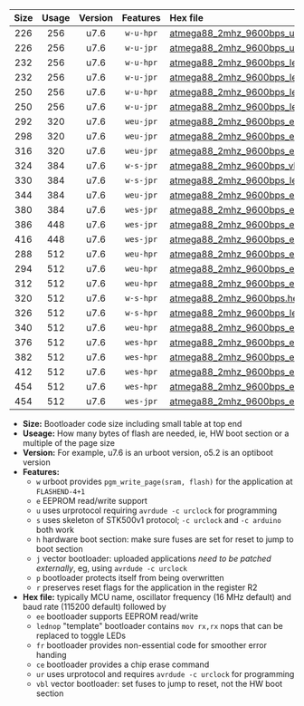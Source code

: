 |Size|Usage|Version|Features|Hex file|
|:-:|:-:|:-:|:-:|:--|
|226|256|u7.6|`w-u-hpr`|[atmega88_2mhz_9600bps_ur.hex](https://raw.githubusercontent.com/stefanrueger/urboot/main/bootloaders/atmega88/fcpu_2mhz/9600_bps/atmega88_2mhz_9600bps_ur.hex)|
|226|256|u7.6|`w-u-jpr`|[atmega88_2mhz_9600bps_ur_vbl.hex](https://raw.githubusercontent.com/stefanrueger/urboot/main/bootloaders/atmega88/fcpu_2mhz/9600_bps/atmega88_2mhz_9600bps_ur_vbl.hex)|
|232|256|u7.6|`w-u-hpr`|[atmega88_2mhz_9600bps_lednop_ur.hex](https://raw.githubusercontent.com/stefanrueger/urboot/main/bootloaders/atmega88/fcpu_2mhz/9600_bps/atmega88_2mhz_9600bps_lednop_ur.hex)|
|232|256|u7.6|`w-u-jpr`|[atmega88_2mhz_9600bps_lednop_ur_vbl.hex](https://raw.githubusercontent.com/stefanrueger/urboot/main/bootloaders/atmega88/fcpu_2mhz/9600_bps/atmega88_2mhz_9600bps_lednop_ur_vbl.hex)|
|250|256|u7.6|`w-u-hpr`|[atmega88_2mhz_9600bps_lednop_fr_ur.hex](https://raw.githubusercontent.com/stefanrueger/urboot/main/bootloaders/atmega88/fcpu_2mhz/9600_bps/atmega88_2mhz_9600bps_lednop_fr_ur.hex)|
|250|256|u7.6|`w-u-jpr`|[atmega88_2mhz_9600bps_lednop_fr_ur_vbl.hex](https://raw.githubusercontent.com/stefanrueger/urboot/main/bootloaders/atmega88/fcpu_2mhz/9600_bps/atmega88_2mhz_9600bps_lednop_fr_ur_vbl.hex)|
|292|320|u7.6|`weu-jpr`|[atmega88_2mhz_9600bps_ee_ur_vbl.hex](https://raw.githubusercontent.com/stefanrueger/urboot/main/bootloaders/atmega88/fcpu_2mhz/9600_bps/atmega88_2mhz_9600bps_ee_ur_vbl.hex)|
|298|320|u7.6|`weu-jpr`|[atmega88_2mhz_9600bps_ee_lednop_ur_vbl.hex](https://raw.githubusercontent.com/stefanrueger/urboot/main/bootloaders/atmega88/fcpu_2mhz/9600_bps/atmega88_2mhz_9600bps_ee_lednop_ur_vbl.hex)|
|316|320|u7.6|`weu-jpr`|[atmega88_2mhz_9600bps_ee_lednop_fr_ur_vbl.hex](https://raw.githubusercontent.com/stefanrueger/urboot/main/bootloaders/atmega88/fcpu_2mhz/9600_bps/atmega88_2mhz_9600bps_ee_lednop_fr_ur_vbl.hex)|
|324|384|u7.6|`w-s-jpr`|[atmega88_2mhz_9600bps_vbl.hex](https://raw.githubusercontent.com/stefanrueger/urboot/main/bootloaders/atmega88/fcpu_2mhz/9600_bps/atmega88_2mhz_9600bps_vbl.hex)|
|330|384|u7.6|`w-s-jpr`|[atmega88_2mhz_9600bps_lednop_vbl.hex](https://raw.githubusercontent.com/stefanrueger/urboot/main/bootloaders/atmega88/fcpu_2mhz/9600_bps/atmega88_2mhz_9600bps_lednop_vbl.hex)|
|344|384|u7.6|`weu-jpr`|[atmega88_2mhz_9600bps_ee_lednop_fr_ce_ur_vbl.hex](https://raw.githubusercontent.com/stefanrueger/urboot/main/bootloaders/atmega88/fcpu_2mhz/9600_bps/atmega88_2mhz_9600bps_ee_lednop_fr_ce_ur_vbl.hex)|
|380|384|u7.6|`wes-jpr`|[atmega88_2mhz_9600bps_ee_vbl.hex](https://raw.githubusercontent.com/stefanrueger/urboot/main/bootloaders/atmega88/fcpu_2mhz/9600_bps/atmega88_2mhz_9600bps_ee_vbl.hex)|
|386|448|u7.6|`wes-jpr`|[atmega88_2mhz_9600bps_ee_lednop_vbl.hex](https://raw.githubusercontent.com/stefanrueger/urboot/main/bootloaders/atmega88/fcpu_2mhz/9600_bps/atmega88_2mhz_9600bps_ee_lednop_vbl.hex)|
|416|448|u7.6|`wes-jpr`|[atmega88_2mhz_9600bps_ee_lednop_fr_vbl.hex](https://raw.githubusercontent.com/stefanrueger/urboot/main/bootloaders/atmega88/fcpu_2mhz/9600_bps/atmega88_2mhz_9600bps_ee_lednop_fr_vbl.hex)|
|288|512|u7.6|`weu-hpr`|[atmega88_2mhz_9600bps_ee_ur.hex](https://raw.githubusercontent.com/stefanrueger/urboot/main/bootloaders/atmega88/fcpu_2mhz/9600_bps/atmega88_2mhz_9600bps_ee_ur.hex)|
|294|512|u7.6|`weu-hpr`|[atmega88_2mhz_9600bps_ee_lednop_ur.hex](https://raw.githubusercontent.com/stefanrueger/urboot/main/bootloaders/atmega88/fcpu_2mhz/9600_bps/atmega88_2mhz_9600bps_ee_lednop_ur.hex)|
|312|512|u7.6|`weu-hpr`|[atmega88_2mhz_9600bps_ee_lednop_fr_ur.hex](https://raw.githubusercontent.com/stefanrueger/urboot/main/bootloaders/atmega88/fcpu_2mhz/9600_bps/atmega88_2mhz_9600bps_ee_lednop_fr_ur.hex)|
|320|512|u7.6|`w-s-hpr`|[atmega88_2mhz_9600bps.hex](https://raw.githubusercontent.com/stefanrueger/urboot/main/bootloaders/atmega88/fcpu_2mhz/9600_bps/atmega88_2mhz_9600bps.hex)|
|326|512|u7.6|`w-s-hpr`|[atmega88_2mhz_9600bps_lednop.hex](https://raw.githubusercontent.com/stefanrueger/urboot/main/bootloaders/atmega88/fcpu_2mhz/9600_bps/atmega88_2mhz_9600bps_lednop.hex)|
|340|512|u7.6|`weu-hpr`|[atmega88_2mhz_9600bps_ee_lednop_fr_ce_ur.hex](https://raw.githubusercontent.com/stefanrueger/urboot/main/bootloaders/atmega88/fcpu_2mhz/9600_bps/atmega88_2mhz_9600bps_ee_lednop_fr_ce_ur.hex)|
|376|512|u7.6|`wes-hpr`|[atmega88_2mhz_9600bps_ee.hex](https://raw.githubusercontent.com/stefanrueger/urboot/main/bootloaders/atmega88/fcpu_2mhz/9600_bps/atmega88_2mhz_9600bps_ee.hex)|
|382|512|u7.6|`wes-hpr`|[atmega88_2mhz_9600bps_ee_lednop.hex](https://raw.githubusercontent.com/stefanrueger/urboot/main/bootloaders/atmega88/fcpu_2mhz/9600_bps/atmega88_2mhz_9600bps_ee_lednop.hex)|
|412|512|u7.6|`wes-hpr`|[atmega88_2mhz_9600bps_ee_lednop_fr.hex](https://raw.githubusercontent.com/stefanrueger/urboot/main/bootloaders/atmega88/fcpu_2mhz/9600_bps/atmega88_2mhz_9600bps_ee_lednop_fr.hex)|
|454|512|u7.6|`wes-hpr`|[atmega88_2mhz_9600bps_ee_lednop_fr_ce.hex](https://raw.githubusercontent.com/stefanrueger/urboot/main/bootloaders/atmega88/fcpu_2mhz/9600_bps/atmega88_2mhz_9600bps_ee_lednop_fr_ce.hex)|
|454|512|u7.6|`wes-jpr`|[atmega88_2mhz_9600bps_ee_lednop_fr_ce_vbl.hex](https://raw.githubusercontent.com/stefanrueger/urboot/main/bootloaders/atmega88/fcpu_2mhz/9600_bps/atmega88_2mhz_9600bps_ee_lednop_fr_ce_vbl.hex)|

- **Size:** Bootloader code size including small table at top end
- **Useage:** How many bytes of flash are needed, ie, HW boot section or a multiple of the page size
- **Version:** For example, u7.6 is an urboot version, o5.2 is an optiboot version
- **Features:**
  + `w` urboot provides `pgm_write_page(sram, flash)` for the application at `FLASHEND-4+1`
  + `e` EEPROM read/write support
  + `u` uses urprotocol requiring `avrdude -c urclock` for programming
  + `s` uses skeleton of STK500v1 protocol; `-c urclock` and `-c arduino` both work
  + `h` hardware boot section: make sure fuses are set for reset to jump to boot section
  + `j` vector bootloader: uploaded applications *need to be patched externally*, eg, using `avrdude -c urclock`
  + `p` bootloader protects itself from being overwritten
  + `r` preserves reset flags for the application in the register R2
- **Hex file:** typically MCU name, oscillator frequency (16 MHz default) and baud rate (115200 default) followed by
  + `ee` bootloader supports EEPROM read/write
  + `lednop` "template" bootloader contains `mov rx,rx` nops that can be replaced to toggle LEDs
  + `fr` bootloader provides non-essential code for smoother error handing
  + `ce` bootloader provides a chip erase command
  + `ur` uses urprotocol and requires `avrdude -c urclock` for programming
  + `vbl` vector bootloader: set fuses to jump to reset, not the HW boot section
